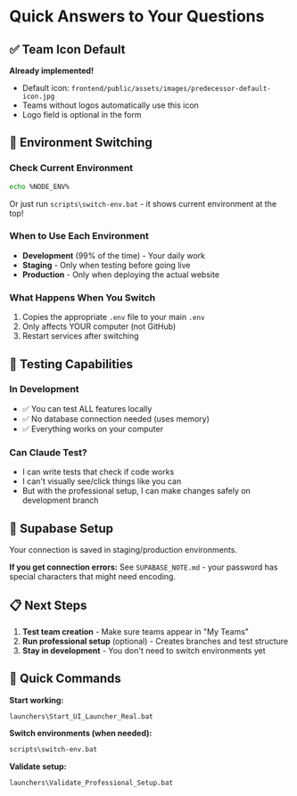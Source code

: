 # Quick Answers to Your Questions

## ✅ Team Icon Default
**Already implemented!**
- Default icon: `frontend/public/assets/images/predecessor-default-icon.jpg`
- Teams without logos automatically use this icon
- Logo field is optional in the form

## 🔄 Environment Switching

### Check Current Environment
```bash
echo %NODE_ENV%
```
Or just run `scripts\switch-env.bat` - it shows current environment at the top!

### When to Use Each Environment
- **Development** (99% of the time) - Your daily work
- **Staging** - Only when testing before going live  
- **Production** - Only when deploying the actual website

### What Happens When You Switch
1. Copies the appropriate `.env` file to your main `.env`
2. Only affects YOUR computer (not GitHub)
3. Restart services after switching

## 🧪 Testing Capabilities

### In Development
- ✅ You can test ALL features locally
- ✅ No database connection needed (uses memory)
- ✅ Everything works on your computer

### Can Claude Test?
- I can write tests that check if code works
- I can't visually see/click things like you can
- But with the professional setup, I can make changes safely on development branch

## 🔗 Supabase Setup

Your connection is saved in staging/production environments.

**If you get connection errors:**
See `SUPABASE_NOTE.md` - your password has special characters that might need encoding.

## 📋 Next Steps

1. **Test team creation** - Make sure teams appear in "My Teams"
2. **Run professional setup** (optional) - Creates branches and test structure
3. **Stay in development** - You don't need to switch environments yet

## 🚀 Quick Commands

**Start working:**
```bash
launchers\Start_UI_Launcher_Real.bat
```

**Switch environments (when needed):**
```bash
scripts\switch-env.bat
```

**Validate setup:**
```bash
launchers\Validate_Professional_Setup.bat
```